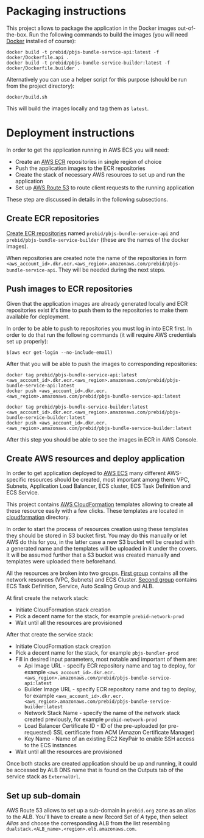 # Packaging instructions
This project allows to package the application in the Docker images out-of-the-box. Run the 
following commands to build the images (you will need [Docker](https://www.docker.com/) installed of course):
```shell script
docker build -t prebid/pbjs-bundle-service-api:latest -f docker/Dockerfile.api .
docker build -t prebid/pbjs-bundle-service-builder:latest -f docker/Dockerfile.builder .
```

Alternatively you can use a helper script for this purpose (should be run from the project directory):
```shell script
docker/build.sh
```

This will build the images locally and tag them as `latest`.

# Deployment instructions
In order to get the application running in AWS ECS you will need:
- Create an [AWS ECR](https://aws.amazon.com/ecr/) repositories in single region of choice
- Push the application images to the ECR repositories
- Create the stack of necessary AWS resources to set up and run the application
- Set up [AWS Route 53](https://aws.amazon.com/route53/) to route client requests to the running application

These step are discussed in details in the following subsections.

## Create ECR repositories
[Create ECR repositories](https://docs.aws.amazon.com/AmazonECR/latest/userguide/repository-create.html) named 
`prebid/pbjs-bundle-service-api` and `prebid/pbjs-bundle-service-builder` (these are the names of the docker images).

When repositories are created note the name of the repositories in form 
`<aws_account_id>.dkr.ecr.<aws_region>.amazonaws.com/prebid/pbjs-bundle-service-api`. They will be needed during the 
next steps.

## Push images to ECR repositories
Given that the application images are already generated locally and ECR repositories exist it's time to push them to the 
repositories to make them available for deployment.

In order to be able to push to repositories you must log in into ECR first. In order to do that run the following 
commands (it will require AWS credentials set up properly):
```shell script
$(aws ecr get-login --no-include-email)
```

After that you will be able to push the images to corresponding repositories:
```shell script
docker tag prebid/pbjs-bundle-service-api:latest <aws_account_id>.dkr.ecr.<aws_region>.amazonaws.com/prebid/pbjs-bundle-service-api:latest
docker push <aws_account_id>.dkr.ecr.<aws_region>.amazonaws.com/prebid/pbjs-bundle-service-api:latest

docker tag prebid/pbjs-bundle-service-builder:latest <aws_account_id>.dkr.ecr.<aws_region>.amazonaws.com/prebid/pbjs-bundle-service-builder:latest
docker push <aws_account_id>.dkr.ecr.<aws_region>.amazonaws.com/prebid/pbjs-bundle-service-builder:latest
```

After this step you should be able to see the images in ECR in AWS Console.

## Create AWS resources and deploy application
In order to get application deployed to [AWS ECS](https://aws.amazon.com/ecs/) many different 
AWS-specific resources should be created, most important among them: VPC, Subnets, Application Load Balancer, ECS cluster, 
ECS Task Definition and ECS Service.

This project contains [AWS CloudFormation](https://aws.amazon.com/cloudformation/) templates allowing to create all these 
resource easily with a few clicks. These templates are located in [cloudformation](../cloudformation) directory.

In order to start the process of resources creation using these templates they should be stored in S3 bucket first. You 
may do this manually or let AWS do this for you, in the latter case a new S3 bucket will be created with a generated name 
and the templates will be uploaded in it under the covers. It will be assumed further that a S3 bucket was created 
manually and templates were uploaded there beforehand.

All the resources are broken into two groups. [First group](../cloudformation/network.yaml) contains all the network 
resources (VPC, Subnets) and ECS Cluster. [Second group](../cloudformation/service.yaml) contains ECS Task Definition, 
Service, Auto Scaling Group and ALB.

At first create the network stack:
- Initiate CloudFormation stack creation
- Pick a decent name for the stack, for example `prebid-network-prod`
- Wait until all the resources are provisioned

After that create the service stack:
- Initiate CloudFormation stack creation
- Pick a decent name for the stack, for example `pbjs-bundler-prod`
- Fill in desired input parameters, most notable and important of them are:
  - Api Image URL - specify ECR repository name and tag to deploy, for example 
  `<aws_account_id>.dkr.ecr.<aws_region>.amazonaws.com/prebid/pbjs-bundle-service-api:latest`
  - Builder Image URL - specify ECR repository name and tag to deploy, for example 
  `<aws_account_id>.dkr.ecr.<aws_region>.amazonaws.com/prebid/pbjs-bundle-service-builder:latest`
  - Network Stack Name - specify the name of the network stack created previously, for example `prebid-network-prod`
  - Load Balancer Certificate ID - ID of the pre-uploaded (or pre-requested) SSL certificate from ACM (Amazon Certificate Manager)
  - Key Name - Name of an existing EC2 KeyPair to enable SSH access to the ECS instances
- Wait until all the resources are provisioned

Once both stacks are created application should be up and running, it could be accessed by ALB DNS name that is found on 
the Outputs tab of the service stack as `ExternalUrl`.

## Set up sub-domain
AWS Route 53 allows to set up a sub-domain in `prebid.org` zone as an alias to the ALB. You'll have to create a new 
Record Set of _A_ type, then select _Alias_ and choose the corresponding ALB from the list resembling 
`dualstack.<ALB_name>.<region>.elb.amazonaws.com.`
